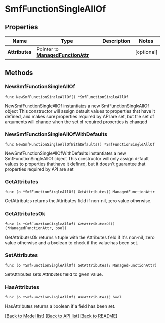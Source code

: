 # SmfFunctionSingleAllOf

## Properties

Name | Type | Description | Notes
------------ | ------------- | ------------- | -------------
**Attributes** | Pointer to [**ManagedFunctionAttr**](ManagedFunction-Attr.md) |  | [optional] 

## Methods

### NewSmfFunctionSingleAllOf

`func NewSmfFunctionSingleAllOf() *SmfFunctionSingleAllOf`

NewSmfFunctionSingleAllOf instantiates a new SmfFunctionSingleAllOf object
This constructor will assign default values to properties that have it defined,
and makes sure properties required by API are set, but the set of arguments
will change when the set of required properties is changed

### NewSmfFunctionSingleAllOfWithDefaults

`func NewSmfFunctionSingleAllOfWithDefaults() *SmfFunctionSingleAllOf`

NewSmfFunctionSingleAllOfWithDefaults instantiates a new SmfFunctionSingleAllOf object
This constructor will only assign default values to properties that have it defined,
but it doesn't guarantee that properties required by API are set

### GetAttributes

`func (o *SmfFunctionSingleAllOf) GetAttributes() ManagedFunctionAttr`

GetAttributes returns the Attributes field if non-nil, zero value otherwise.

### GetAttributesOk

`func (o *SmfFunctionSingleAllOf) GetAttributesOk() (*ManagedFunctionAttr, bool)`

GetAttributesOk returns a tuple with the Attributes field if it's non-nil, zero value otherwise
and a boolean to check if the value has been set.

### SetAttributes

`func (o *SmfFunctionSingleAllOf) SetAttributes(v ManagedFunctionAttr)`

SetAttributes sets Attributes field to given value.

### HasAttributes

`func (o *SmfFunctionSingleAllOf) HasAttributes() bool`

HasAttributes returns a boolean if a field has been set.


[[Back to Model list]](../README.md#documentation-for-models) [[Back to API list]](../README.md#documentation-for-api-endpoints) [[Back to README]](../README.md)


